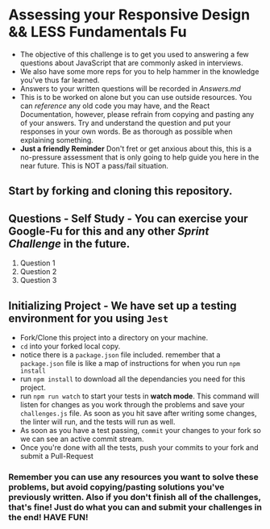 # Assessing your Responsive Design && LESS Fundamentals Fu

* The objective of this challenge is to get you used to answering a few questions about JavaScript that are commonly asked in interviews.
* We also have some more reps for you to help hammer in the knowledge you've thus far learned.
* Answers to your written questions will be recorded in _Answers.md_
* This is to be worked on alone but you can use outside resources. You can _reference_ any old code you may have, and the React Documentation, however, please refrain from copying and pasting any of your answers. Try and understand the question and put your responses in your own words. Be as thorough as possible when explaining something.
* **Just a friendly Reminder** Don't fret or get anxious about this, this is a no-pressure assessment that is only going to help guide you here in the near future. This is NOT a pass/fail situation.

## Start by forking and cloning this repository.

## Questions - Self Study - You can exercise your Google-Fu for this and any other _Sprint Challenge_ in the future.

1. Question 1
1. Question 2
1. Question 3

## Initializing Project - We have set up a testing environment for you using `Jest`

* Fork/Clone this project into a directory on your machine.
* `cd` into your forked local copy.
* notice there is a `package.json` file included. remember that a `package.json` file is like a map of instructions for when you run `npm install`
* run `npm install` to download all the dependancies you need for this project.
* run `npm run watch` to start your tests in **watch mode**. This command will listen for changes as you work through the problems and save your `challenges.js` file. As soon as you hit save after writing some changes, the linter will run, and the tests will run as well.
* As soon as you have a test passing, `commit` your changes to your fork so we can see an active commit stream.
* Once you're done with all the tests, push your commits to your fork and submit a Pull-Request

### Remember you can use any resources you want to solve these problems, but avoid copying/pasting solutions you've previously written. Also if you don't finish all of the challenges, that's fine! Just do what you can and submit your challenges in the end! HAVE FUN!
